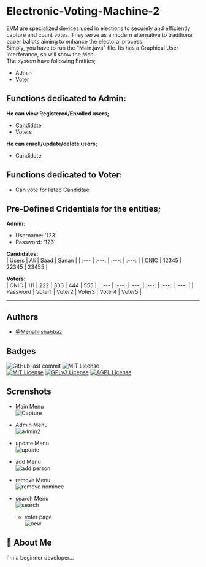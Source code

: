 # Electronic-Voting-Machine-2

EVM are specialized devices used in elections to securely and efficiently capture and count votes. They serve as a modern alternative to traditional paper ballots,aiming to enhance the electoral process.  <br>
Simply, you have to run the "Main.java" file. Its has a Graphical User Interferance, so will show the Menu. <br>
The system have following Entities;
- Admin
- Voter
   
## Functions dedicated to Admin: <br>
**He can view Registered/Enrolled users;**
- Candidate
- Voters  <br>

**He can enroll/update/delete users;**
- Candidate

## Functions dedicated to Voter: <br>
- Can vote for listed Candidtae

## Pre-Defined Cridentials for the entities;

**Admin:** <br>
- Username: '123'
- Password: '123' <br>

**Candidates:** <br>
| Users     | Ali     | Saad     | Sanan     |
| :---      |   :---:   |      :---: |      :---: |
| CNIC  | 12345     | 22345 | 23455 |

**Voters:** <br>
| CNIC  | 111     | 222 | 333 | 444 | 555 |
| :---      |   :---:   |      :---: |      :---: |      :---: |      :---: |
| Password  | Voter1       | Voter2    | Voter3    | Voter4    | Voter5    |

-----------------------------------------------------------------------------
## Authors

- [@Menahilshahbaz](https://github.com/Menahilshahbaz)

## Badges
![GitHub last commit](https://img.shields.io/github/last-commit/itstayyabniazi/Electronic-Voting-Machine)
![MIT License](https://img.shields.io/badge/Version-0.5-blue) <br>
[![MIT License](https://img.shields.io/badge/License-MIT-green.svg)](https://choosealicense.com/licenses/mit/)
[![GPLv3 License](https://img.shields.io/badge/License-GPL%20v3-yellow.svg)](https://opensource.org/licenses/)
[![AGPL License](https://img.shields.io/badge/license-AGPL-blue.svg)](http://www.gnu.org/licenses/agpl-3.0)


## Screnshots
 - Main Menu <br>
![Capture](https://github.com/user-attachments/assets/0f85b6b7-a336-4da2-831c-53c3b6670488)

- Admin Menu <br>
![admin2](https://github.com/user-attachments/assets/fe9a7cd1-7ec9-46c3-ad23-d6d3eafded3a)
- update Menu <br>
![update](https://github.com/user-attachments/assets/170abc63-86ba-45b8-ab9a-3566b4db31f8)
 - add Menu <br>
![add person](https://github.com/user-attachments/assets/9840e097-54d4-4a02-bfed-ebb6504c6dee)
- remove Menu <br>
![remove nominee](https://github.com/user-attachments/assets/eec65e71-7217-48c8-86a3-2285c0a3dd42)
- search Menu <br>
![search](https://github.com/user-attachments/assets/e880f4cc-16a9-4ee2-962e-e40702cd5d1a)
  - voter page <br>
![new](https://github.com/user-attachments/assets/05b142c3-a767-4971-a0d8-59cc2d78563c)


## 🚀 About Me
I'm a beginner developer...

